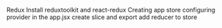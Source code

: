 Redux
    Install reduxtoolkit and react-redux
    Creating app store
    configuring provider in the app.jsx
    create slice and export
    add reducer to store